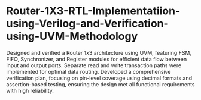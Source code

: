 # Router-1X3-RTL-Implementatiion-using-Verilog-and-Verification-using-UVM-Methodology

Designed and verified a Router 1x3 architecture using UVM, featuring FSM, FIFO, Synchronizer, and Register modules for efficient data flow between input and output ports. Separate read and write transaction paths were implemented for optimal data routing. Developed a comprehensive verification plan, focusing on pin-level coverage using decimal formats and assertion-based testing, ensuring the design met all functional requirements with high reliability.


